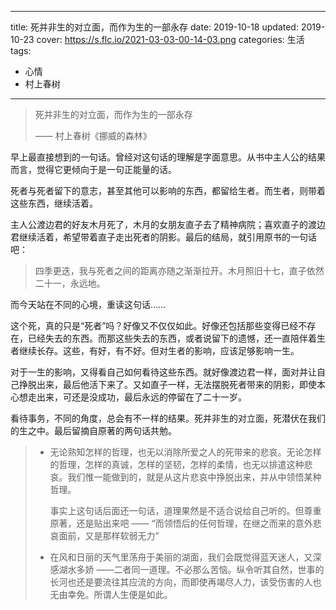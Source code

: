 ----
title: 死并非生的对立面，而作为生的一部永存
date: 2019-10-18
updated: 2019-10-23
cover: https://s.flc.io/2021-03-03-00-14-03.png
categories: 生活
tags:
- 心情
- 村上春树
----

> 死并非生的对立面，而作为生的一部永存 
> 
> —— 村上春树《挪威的森林》

早上最直接想到的一句话。曾经对这句话的理解是字面意思。从书中主人公的结果而言，觉得它更倾向于是一句正能量的话。

死者与死者留下的意志，甚至其他可以影响的东西，都留给生者。而生者，则带着这些东西，继续活着。

主人公渡边君的好友木月死了，木月的女朋友直子去了精神病院；喜欢直子的渡边君继续活着，希望带着直子走出死者的阴影。最后的结局，就引用原书的一句话吧：

> 四季更迭，我与死者之间的距离亦随之渐渐拉开。木月照旧十七，直子依然二十一，永远地。

<!-- more -->

而今天站在不同的心境，重读这句话……

这个死，真的只是“死者”吗？好像又不仅仅如此。好像还包括那些变得已经不存在，已经失去的东西。而那这些失去的东西，或者说留下的遗憾，还一直陪伴着生者继续长存。这些，有好，有不好。但对生者的影响，应该足够影响一生。

对于一生的影响，又得看自己如何看待这些东西。就好像渡边君一样，面对并让自己挣脱出来，最后他活下来了。又如直子一样，无法摆脱死者带来的阴影，即使本心想走出来，可还是没成功，最后永远的停留在了二十一岁。

看待事务，不同的角度，总会有不一样的结果。死并非生的对立面，死潜伏在我们的生之中。最后留摘自原著的两句话共勉。

> - 无论熟知怎样的哲理，也无以消除所爱之人的死带来的悲哀。无论怎样的哲理，怎样的真诚，怎样的坚韧，怎样的柔情，也无以排遣这种悲哀。我们惟一能做到的，就是从这片悲哀中挣脱出来，并从中领悟某种哲理。
>
>   事实上这句话后面还一句话，道理果然是不适合说给自己听的。但尊重原著，还是贴出来吧 —— “而领悟后的任何哲理，在继之而来的意外悲哀面前，又是那样软弱无力”
> 
> 
> - 在风和日丽的天气里荡舟于美丽的湖面，我们会既觉得蓝天迷人，又深感湖水多娇 ——二者同一道理。不必那么苦恼。纵令听其自然，世事的长河也还是要流往其应流的方向，而即使再竭尽人力，该受伤害的人也无由幸免。所谓人生便是如此。